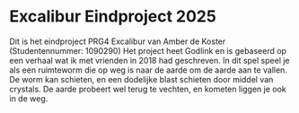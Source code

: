 # Excalibur Eindproject 2025

Dit is het eindproject PRG4 Excalibur van Amber de Koster (Studentennummer: 1090290)
Het project heet Godlink en is gebaseerd op een verhaal wat ik met vrienden in 2018 had geschreven.
In dit spel speel je als een ruimteworm die op weg is naar de aarde om de aarde aan te vallen.
De worm kan schieten, en een dodelijke blast schieten door middel van crystals.
De aarde probeert wel terug te vechten, en kometen liggen je ook in de weg.
